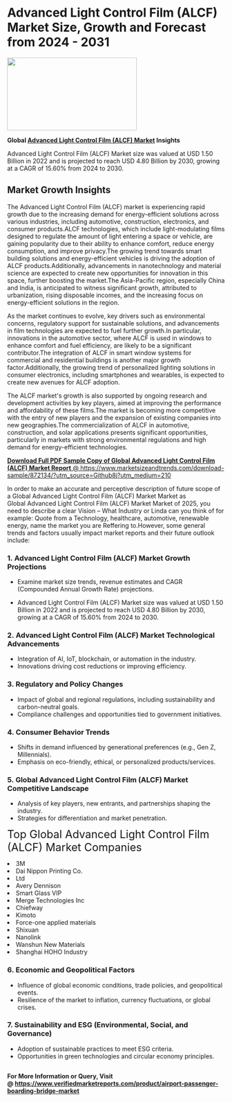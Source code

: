 <H1>Advanced Light Control Film (ALCF) Market Size, Growth and Forecast from 2024 - 2031</H1><img class="aligncenter size-medium wp-image-584254" src="https://thirdeyenews.in/wp-content/uploads/2024/09/Global-Market-Research-300x168.jpeg" alt="" width="300" height="168" /><p><strong>Global&nbsp;<a href="https://www.marketsizeandtrends.com/download-sample/872134/?utm_source=Github8j?utm_medium=210">Advanced Light Control Film (ALCF) Market</a> Insights</strong></p><p>Advanced Light Control Film (ALCF) Market size was valued at USD 1.50 Billion in 2022 and is projected to reach USD 4.80 Billion by 2030, growing at a CAGR of 15.60% from 2024 to 2030.</p><p><h2>Market Growth Insights</h2> <p>The Advanced Light Control Film (ALCF) market is experiencing rapid growth due to the increasing demand for energy-efficient solutions across various industries, including automotive, construction, electronics, and consumer products.ALCF technologies, which include light-modulating films designed to regulate the amount of light entering a space or vehicle, are gaining popularity due to their ability to enhance comfort, reduce energy consumption, and improve privacy.The growing trend towards smart building solutions and energy-efficient vehicles is driving the adoption of ALCF products.Additionally, advancements in nanotechnology and material science are expected to create new opportunities for innovation in this space, further boosting the market.The Asia-Pacific region, especially China and India, is anticipated to witness significant growth, attributed to urbanization, rising disposable incomes, and the increasing focus on energy-efficient solutions in the region.</p> <p><a href="#"></a></p> <p>As the market continues to evolve, key drivers such as environmental concerns, regulatory support for sustainable solutions, and advancements in film technologies are expected to fuel further growth.In particular, innovations in the automotive sector, where ALCF is used in windows to enhance comfort and fuel efficiency, are likely to be a significant contributor.The integration of ALCF in smart window systems for commercial and residential buildings is another major growth factor.Additionally, the growing trend of personalized lighting solutions in consumer electronics, including smartphones and wearables, is expected to create new avenues for ALCF adoption.</p> <p>The ALCF market's growth is also supported by ongoing research and development activities by key players, aimed at improving the performance and affordability of these films.The market is becoming more competitive with the entry of new players and the expansion of existing companies into new geographies.The commercialization of ALCF in automotive, construction, and solar applications presents significant opportunities, particularly in markets with strong environmental regulations and high demand for energy-efficient technologies.</p> <p><a href="#"></p><p><span class=""><strong>Download Full PDF Sample Copy of Global Advanced Light Control Film (ALCF) Market Report</strong> @ <a href="https://www.marketsizeandtrends.com/download-sample/872134/?utm_source=Github8j?utm_medium=210" target="_blank">https://www.marketsizeandtrends.com/download-sample/872134/?utm_source=Github8j?utm_medium=210</a></span></p><p>In order to make an accurate and perceptive description of future scope of a Global&nbsp;Advanced Light Control Film (ALCF) Market Market as Global&nbsp;Advanced Light Control Film (ALCF) Market Market of 2025, you need to describe a clear Vision &ndash; What Industry or Linda can you think of for example: Quote from a Technology, healthcare, automotive, renewable energy, name the market you are Reffering to.However, some general trends and factors usually impact market reports and their future outlook include:</p><h3>1.&nbsp;<strong>Advanced Light Control Film (ALCF) Market Growth Projections</strong></h3><ul><li>Examine market size trends, revenue estimates and CAGR (Compounded Annual Growth Rate) projections.</li><li><p>Advanced Light Control Film (ALCF) Market size was valued at USD 1.50 Billion in 2022 and is projected to reach USD 4.80 Billion by 2030, growing at a CAGR of 15.60% from 2024 to 2030.</p></li></ul><h3>2.&nbsp;<strong>Advanced Light Control Film (ALCF) Market Technological Advancements</strong></h3><ul><li>Integration of AI, IoT, blockchain, or automation in the industry.</li><li>Innovations driving cost reductions or improving efficiency.</li></ul><h3>3.&nbsp;<strong>Regulatory and Policy Changes</strong></h3><ul><li>Impact of global and regional regulations, including sustainability and carbon-neutral goals.</li><li>Compliance challenges and opportunities tied to government initiatives.</li></ul><h3>4.&nbsp;<strong>Consumer Behavior Trends</strong></h3><ul><li>Shifts in demand influenced by generational preferences (e.g., Gen Z, Millennials).</li><li>Emphasis on eco-friendly, ethical, or personalized products/services.</li></ul><h3>5.&nbsp;<strong>Global Advanced Light Control Film (ALCF) Market Competitive Landscape</strong></h3><ul><li>Analysis of key players, new entrants, and partnerships shaping the industry.</li><li>Strategies for differentiation and market penetration.</li></ul><p data-pm-slice="1 1 []"><span style="color: inherit; font-family: inherit; font-size: 25px;">Top Global Advanced Light Control Film (ALCF) Market Companies</span></p><div class="" data-test-id=""><p><li>3M</li><li> Dai Nippon Printing Co.</li><li> Ltd</li><li> Avery Dennison</li><li> Smart Glass VIP</li><li> Merge Technologies Inc</li><li> Chiefway</li><li> Kimoto</li><li> Force-one applied materials</li><li> Shixuan</li><li> Nanolink</li><li> Wanshun New Materials</li><li> Shanghai HOHO Industry</li></p></div><h3>6.&nbsp;<strong>Economic and Geopolitical Factors</strong></h3><ul><li>Influence of global economic conditions, trade policies, and geopolitical events.</li><li>Resilience of the market to inflation, currency fluctuations, or global crises.</li></ul><h3>7.&nbsp;<strong>Sustainability and ESG (Environmental, Social, and Governance)</strong></h3><ul><li>Adoption of sustainable practices to meet ESG criteria.</li><li>Opportunities in green technologies and circular economy principles.</li></ul><h2><strong style="font-size: 14px;">For More Information or Query, Visit @&nbsp;</strong><a style="background-color: #ffffff; font-size: 14px;" href="https://www.marketsizeandtrends.com/report/advanced-light-control-film-alcf-market/" target="_blank">https://www.verifiedmarketreports.com/product/airport-passenger-boarding-bridge-market</a></h2>